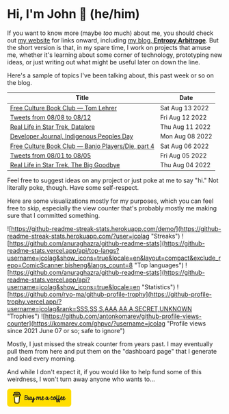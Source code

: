 # Hi, I'm John 👋 (he/him)

If you want to know more (maybe *too* much) about me, you should check out [my website](https://john.colagioia.net/) for links onward, including [my blog, **Entropy Arbitrage**](https://john.colagioia.net/blog).  But the short version is that, in my spare time, I work on projects that amuse me, whether it's learning about some corner of technology, prototyping new ideas, or just writing out what might be useful later on down the line.

Here's a sample of topics I've been talking about, this past week or so on the blog.

|Title|Date|
|-----|-------|
|[Free Culture Book Club — Tom Lehrer](https://john.colagioia.net/blog/2022/08/13/lehrer.html)|Sat Aug 13 2022|
|[Tweets from 08/08 to 08/12](https://john.colagioia.net/blog/2022/08/12/week.html)|Fri Aug 12 2022|
|[Real Life in Star Trek, Datalore](https://john.colagioia.net/blog/2022/08/11/datalore.html)|Thu Aug 11 2022|
|[Developer Journal, Indigenous Peoples Day](https://john.colagioia.net/blog/2022/08/08/indigenous.html)|Mon Aug 08 2022|
|[Free Culture Book Club — Banjo Players/Die, part 4](https://john.colagioia.net/blog/2022/08/06/banjo-4.html)|Sat Aug 06 2022|
|[Tweets from 08/01 to 08/05](https://john.colagioia.net/blog/2022/08/05/week.html)|Fri Aug 05 2022|
|[Real Life in Star Trek, The Big Goodbye](https://john.colagioia.net/blog/2022/08/04/big-goodbye.html)|Thu Aug 04 2022|

Feel free to suggest ideas on any project or just poke at me to say "hi." Not literally poke, though. Have some self-respect.

Here are some visualizations mostly for my purposes, which you can feel free to skip, especially the view counter that's probably mostly me making sure that I committed something.

![https://github-readme-streak-stats.herokuapp.com/demo/](https://github-readme-streak-stats.herokuapp.com/?user=jcolag "Streaks")
![https://github.com/anuraghazra/github-readme-stats](https://github-readme-stats.vercel.app/api/top-langs?username=jcolag&show_icons=true&locale=en&layout=compact&exclude_repo=ComicScanner,bisheng&langs_count=8 "Top languages")
![https://github.com/anuraghazra/github-readme-stats](https://github-readme-stats.vercel.app/api?username=jcolag&show_icons=true&locale=en "Statistics")
![https://github.com/ryo-ma/github-profile-trophy](https://github-profile-trophy.vercel.app/?username=jcolag&rank=SSS,SS,S,AAA,AA,A,SECRET,UNKNOWN "Trophies")
![https://github.com/antonkomarev/github-profile-views-counter](https://komarev.com/ghpvc/?username=jcolag "Profile views since 2021 June 07 or so; safe to ignore")

Mostly, I just missed the streak counter from years past.  I may eventually pull them from here and put them on the "dashboard page" that I generate and load every morning.

And while I don't expect it, if you would like to help fund some of this weirdness, I won't turn away anyone who wants to...

[<img src="images/default-yellow.png" alt="Buy Me a Coffee" width="150px"/>](https://www.buymeacoffee.com/jcolag)
